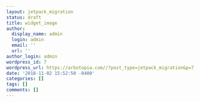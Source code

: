 ```yaml
---
layout: jetpack_migration
status: draft
title: widget_image
author:
  display_name: admin
  login: admin
  email: ''
  url: ''
author_login: admin
wordpress_id: 7
wordpress_url: https://arbotopia.com//?post_type=jetpack_migration&p=7
date: '2018-11-02 15:52:50 -0400'
categories: []
tags: []
comments: []
---
```


